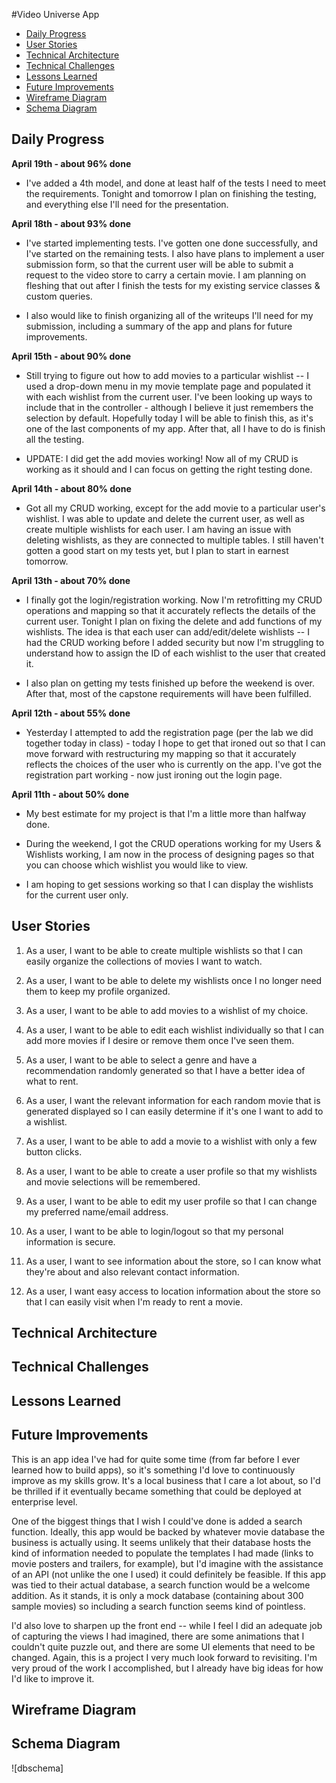  #Video Universe App

- [Daily Progress](#Daily-Progress)
- [User Stories](#User-Stories)
- [Technical Architecture](#Technical-Architecture)
- [Technical Challenges](#Technical-Challenges)
- [Lessons Learned](#Lessons-Learned)
- [Future Improvements](#Future-Improvements)
- [Wireframe Diagram](#Wireframe-Diagram)
- [Schema Diagram](#Schema-Diagram)

## Daily Progress

**April 19th - about 96% done**

- I've added a 4th model, and done at least half of the tests I need to meet the requirements. Tonight and tomorrow I plan on finishing the testing, and everything else I'll need for the presentation.

**April 18th - about 93% done**

- I've started implementing tests. I've gotten one done successfully, and I've started on the remaining tests. I also have plans to implement a user submission form, so that the current user will be able to submit a request to the video store to carry a certain movie. I am planning on fleshing that out after I finish the tests for my existing service classes & custom queries.

- I also would like to finish organizing all of the writeups I'll need for my submission, including a summary of the app and plans for future improvements. 


**April 15th - about 90% done**


- Still trying to figure out how to add movies to a particular wishlist -- I used a drop-down menu in my movie
template page and populated it with each wishlist from the current user. I've been looking up ways to include
that in the controller - although I believe it just remembers the selection by default. Hopefully today I will
be able to finish this, as it's one of the last components of my app. After that, all I have to do is finish
all the testing.

- UPDATE: I did get the add movies working! Now all of my CRUD is working as it should and I can focus on getting
the right testing done.


**April 14th - about 80% done**


- Got all my CRUD working, except for the add movie to a particular user's wishlist. I was able to update and
delete the current user, as well as create multiple wishlists for each user. I am having an issue with
deleting wishlists, as they are connected to multiple tables. I still haven't gotten a good start on my tests
yet, but I plan to start in earnest tomorrow.


**April 13th - about 70% done**


- I finally got the login/registration working. Now I'm retrofitting my CRUD operations and mapping so that it
accurately reflects the details of the current user. Tonight I plan on fixing the delete and add functions of
my wishlists. The idea is that each user can add/edit/delete wishlists -- I had the CRUD working before I added
security but now I'm struggling to understand how to assign the ID of each wishlist to the user that created
it.

- I also plan on getting my tests finished up before the weekend is over. After that, most of the capstone requirements
will have been fulfilled.


**April 12th - about 55% done**


- Yesterday I attempted to add the registration page (per the lab we did together today in class) - today I hope
to get that ironed out so that I can move forward with restructuring my mapping so that it accurately reflects
the choices of the user who is currently on the app. I've got the registration part working - now just ironing
out the login page.



**April 11th - about 50% done**


- My best estimate for my project is that I'm a little more than halfway done.

- During the weekend, I got the CRUD operations working for my Users & Wishlists working, I am now in the process
of designing pages so that you can choose which wishlist you would like to view.

- I am hoping to get sessions working so that I can display the wishlists for the current user only.

## User Stories

1. As a user, I want to be able to create multiple wishlists so that I can easily organize the collections of movies
    I want to watch.

2. As a user, I want to be able to delete my wishlists once I no longer need them to keep my profile organized.

3. As a user, I want to be able to add movies to a wishlist of my choice.

4. As a user, I want to be able to edit each wishlist individually so that I can add more movies if I desire or remove
    them once I've seen them.

5. As a user, I want to be able to select a genre and have a recommendation randomly generated so that I have a better
    idea of what to rent.

6. As a user, I want the relevant information for each random movie that is generated displayed so I can easily determine
    if it's one I want to add to a wishlist.

7. As a user, I want to be able to add a movie to a wishlist with only a few button clicks.

8. As a user, I want to be able to create a user profile so that my wishlists and movie selections will be remembered.

9. As a user, I want to be able to edit my user profile so that I can change my preferred name/email address.

10. As a user, I want to be able to login/logout so that my personal information is secure.

11. As a user, I want to see information about the store, so I can know what they're about and also relevant contact
    information.

12. As a user, I want easy access to location information about the store so that I can easily visit when I'm ready
    to rent a movie.

## Technical Architecture

## Technical Challenges

## Lessons Learned

## Future Improvements

This is an app idea I've had for quite some time (from far before I ever learned how to build apps), so it's something I'd love to continuously improve as my skills grow. It's a local business that I care a lot about, so I'd be thrilled if it eventually became something that could be deployed at enterprise level.

One of the biggest things that I wish I could've done is added a search function. Ideally, this app would be backed by whatever movie database the business is actually using. It seems unlikely that their database hosts the kind of information needed to populate the templates I had made (links to movie posters and trailers, for example), but I'd imagine with the assistance of an API (not unlike the one I used) it could definitely be feasible. If this app was tied to their actual database, a search function would be a welcome addition. As it stands, it is only a mock database (containing about 300 sample movies) so including a search function seems kind of pointless. 

I'd also love to sharpen up the front end -- while I feel I did an adequate job of capturing the views I had imagined, there are some animations that I couldn't quite puzzle out, and there are some UI elements that need to be changed. Again, this is a project I very much look forward to revisiting. I'm very proud of the work I accomplished, but I already have big ideas for how I'd like to improve it.

## Wireframe Diagram

## Schema Diagram

![dbschema]
